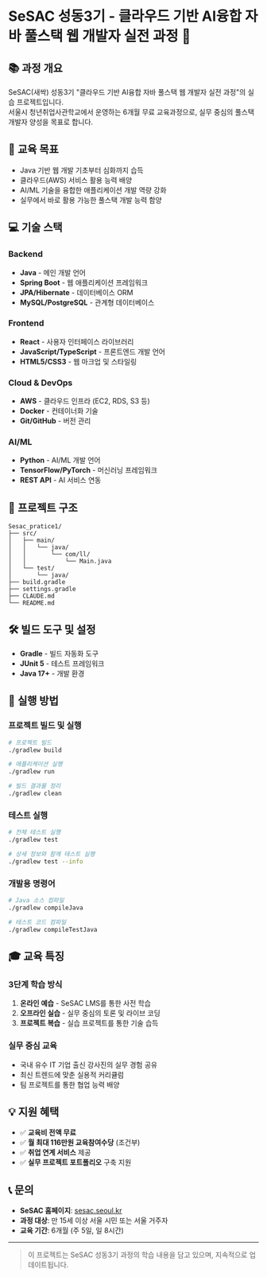 # SeSAC 성동3기 - 클라우드 기반 AI융합 자바 풀스택 웹 개발자 실전 과정 🚀

## 📚 과정 개요
SeSAC(새싹) 성동3기 "클라우드 기반 AI융합 자바 풀스택 웹 개발자 실전 과정"의 실습 프로젝트입니다.  
서울시 청년취업사관학교에서 운영하는 6개월 무료 교육과정으로, 실무 중심의 풀스택 개발자 양성을 목표로 합니다.

## 🎯 교육 목표
- Java 기반 웹 개발 기초부터 심화까지 습득
- 클라우드(AWS) 서비스 활용 능력 배양
- AI/ML 기술을 융합한 애플리케이션 개발 역량 강화
- 실무에서 바로 활용 가능한 풀스택 개발 능력 함양

## 💻 기술 스택
### Backend
- **Java** - 메인 개발 언어
- **Spring Boot** - 웹 애플리케이션 프레임워크
- **JPA/Hibernate** - 데이터베이스 ORM
- **MySQL/PostgreSQL** - 관계형 데이터베이스

### Frontend
- **React** - 사용자 인터페이스 라이브러리
- **JavaScript/TypeScript** - 프론트엔드 개발 언어
- **HTML5/CSS3** - 웹 마크업 및 스타일링

### Cloud & DevOps
- **AWS** - 클라우드 인프라 (EC2, RDS, S3 등)
- **Docker** - 컨테이너화 기술
- **Git/GitHub** - 버전 관리

### AI/ML
- **Python** - AI/ML 개발 언어
- **TensorFlow/PyTorch** - 머신러닝 프레임워크
- **REST API** - AI 서비스 연동

## 📁 프로젝트 구조
```
Sesac_pratice1/
├── src/
│   ├── main/
│   │   └── java/
│   │       └── com/ll/
│   │           └── Main.java
│   └── test/
│       └── java/
├── build.gradle
├── settings.gradle
├── CLAUDE.md
└── README.md
```

## 🛠 빌드 도구 및 설정
- **Gradle** - 빌드 자동화 도구
- **JUnit 5** - 테스트 프레임워크
- **Java 17+** - 개발 환경

## 🚀 실행 방법

### 프로젝트 빌드 및 실행
```bash
# 프로젝트 빌드
./gradlew build

# 애플리케이션 실행
./gradlew run

# 빌드 결과물 정리
./gradlew clean
```

### 테스트 실행
```bash
# 전체 테스트 실행
./gradlew test

# 상세 정보와 함께 테스트 실행
./gradlew test --info
```

### 개발용 명령어
```bash
# Java 소스 컴파일
./gradlew compileJava

# 테스트 코드 컴파일
./gradlew compileTestJava
```

## 🎓 교육 특징
### 3단계 학습 방식
1. **온라인 예습** - SeSAC LMS를 통한 사전 학습
2. **오프라인 실습** - 실무 중심의 토론 및 라이브 코딩
3. **프로젝트 복습** - 실습 프로젝트를 통한 기술 습득

### 실무 중심 교육
- 국내 유수 IT 기업 출신 강사진의 실무 경험 공유
- 최신 트렌드에 맞춘 실용적 커리큘럼
- 팀 프로젝트를 통한 협업 능력 배양

## 💡 지원 혜택
- ✅ **교육비 전액 무료**
- ✅ **월 최대 116만원 교육참여수당** (조건부)
- ✅ **취업 연계 서비스** 제공
- ✅ **실무 프로젝트 포트폴리오** 구축 지원

## 📞 문의
- **SeSAC 홈페이지**: [sesac.seoul.kr](https://sesac.seoul.kr)
- **과정 대상**: 만 15세 이상 서울 시민 또는 서울 거주자
- **교육 기간**: 6개월 (주 5일, 일 8시간)

---
> 이 프로젝트는 SeSAC 성동3기 과정의 학습 내용을 담고 있으며, 지속적으로 업데이트됩니다.